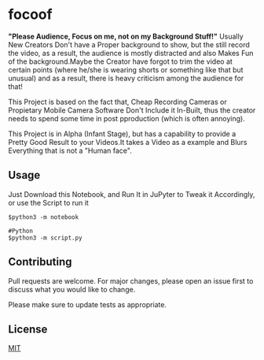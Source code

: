 # focoof

<b>"Please Audience, Focus on me, not on my Background Stuff!"</b>
Usually New Creators Don't have a Proper background to show, but the still record the video, as a result, the audience is mostly distracted and also Makes Fun of the background.Maybe the Creator have forgot to trim the video at certain points (where he/she is wearing shorts or something like that but unusual) and as a result, there is heavy criticism among the audience for that!

This Project is based on the fact that, Cheap Recording Cameras or Propietary Mobile Camera Software Don't Include it In-Built, thus the creator needs to spend some time in post pproduction (which is often annoying).

This Project is in Alpha (Infant Stage), but has a capability to provide a Pretty Good Result to your Videos.It takes a Video as a example and Blurs Everything that is not a "Human face".


## Usage

Just Download this Notebook, and Run It in JuPyter to Tweak it Accordingly, or use the Script to run it

```#Jupyter
$python3 -m notebook

#Python
$python3 -m script.py
```

## Contributing
Pull requests are welcome. For major changes, please open an issue first to discuss what you would like to change.

Please make sure to update tests as appropriate.

## License
[MIT](https://choosealicense.com/licenses/mit/)
